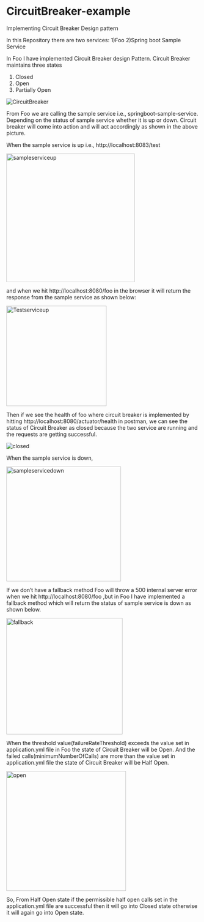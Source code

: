 # CircuitBreaker-example
Implementing Circuit Breaker Design pattern

In this Repository there are two services:
1)Foo
2)Spring boot Sample Service

In Foo I have implemented Circuit Breaker design Pattern. Circuit Breaker maintains three states
1)	Closed
2)	Open
3)	Partially Open

![CircuitBreaker](https://user-images.githubusercontent.com/123811765/215273821-17f7791f-a223-4419-b167-6b5e2494d437.png)

From Foo we are calling the sample service i.e., springboot-sample-service. Depending on the status of sample service whether it is up or down. Circuit breaker will come into action and will act accordingly as shown in the above picture.

When the sample service is up i.e., http://localhost:8083/test

<img width="336" alt="sampleserviceup" src="https://user-images.githubusercontent.com/123811765/215274012-12c2fa93-1ee6-4576-96dd-82ecba1a6292.png">

and when we hit http://localhost:8080/foo in the browser it will return the response from the sample service as shown below:

<img width="262" alt="Testserviceup" src="https://user-images.githubusercontent.com/123811765/215274042-12330c85-e3b2-4cec-987e-259fd86c3073.png">

Then if we see the health of foo where circuit breaker is implemented by hitting http://localhost:8080/actuator/health in postman, we can see the status of Circuit Breaker as closed because the two service are running and the requests are getting successful.

![closed](https://user-images.githubusercontent.com/123811765/215274076-73bdf9ac-6fba-41fe-ac93-b2c14ea0dafe.jpg)

When the sample service is down, 

<img width="300" alt="sampleservicedown" src="https://user-images.githubusercontent.com/123811765/215274152-835ad32a-9616-4b52-bb83-29db642b4f3d.png">

If we don’t have a fallback method Foo will throw a 500 internal server error when we hit http://localhost:8080/foo ,but in Foo I have implemented a fallback method which will return the status of sample service is down as shown below.

<img width="304" alt="fallback" src="https://user-images.githubusercontent.com/123811765/215274345-a8c191bc-3691-4629-8e78-89c16f74c1bb.png">

When the threshold value(failureRateThreshold) exceeds the value set in application.yml file in Foo the state of Circuit Breaker will be Open. And the failed calls(minimumNumberOfCalls) are more than the value set in application.yml file the state of Circuit Breaker will be Half Open.

<img width="313" alt="open" src="https://user-images.githubusercontent.com/123811765/215274389-2efdbc44-d73a-4c96-932a-472456b0512a.png">

So, From Half Open state if the permissible half open calls set in the application.yml file are successful then it will go into Closed state otherwise it will again go into Open state.
